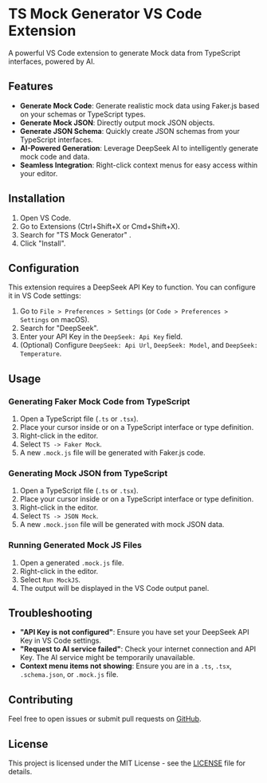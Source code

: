 # TS Mock Generator VS Code Extension

A powerful VS Code extension to generate Mock data from TypeScript interfaces, powered by AI.

## Features

*   **Generate Mock Code**: Generate realistic mock data using Faker.js based on your schemas or TypeScript types.
*   **Generate Mock JSON**: Directly output mock JSON objects.
*   **Generate JSON Schema**: Quickly create JSON schemas from your TypeScript interfaces.
*   **AI-Powered Generation**: Leverage DeepSeek AI to intelligently generate mock code and data.
*   **Seamless Integration**: Right-click context menus for easy access within your editor.

## Installation

1.  Open VS Code.
2.  Go to Extensions (Ctrl+Shift+X or Cmd+Shift+X).
3.  Search for "TS Mock Generator" .
4.  Click "Install".

## Configuration

This extension requires a DeepSeek API Key to function. You can configure it in VS Code settings:

1.  Go to `File > Preferences > Settings` (or `Code > Preferences > Settings` on macOS).
2.  Search for "DeepSeek".
3.  Enter your API Key in the `DeepSeek: Api Key` field.
4.  (Optional) Configure `DeepSeek: Api Url`, `DeepSeek: Model`, and `DeepSeek: Temperature`.

## Usage

### Generating Faker Mock Code from TypeScript

1.  Open a TypeScript file (`.ts` or `.tsx`).
2.  Place your cursor inside or on a TypeScript interface or type definition.
3.  Right-click in the editor.
4.  Select `TS -> Faker Mock`.
5.  A new `.mock.js` file will be generated with Faker.js code.

### Generating Mock JSON from TypeScript

1.  Open a TypeScript file (`.ts` or `.tsx`).
2.  Place your cursor inside or on a TypeScript interface or type definition.
3.  Right-click in the editor.
4.  Select `TS -> JSON Mock`.
5.  A new `.mock.json` file will be generated with mock JSON data.

### Running Generated Mock JS Files

1.  Open a generated `.mock.js` file.
2.  Right-click in the editor.
3.  Select `Run MockJS`.
4.  The output will be displayed in the VS Code output panel.

## Troubleshooting

*   **"API Key is not configured"**: Ensure you have set your DeepSeek API Key in VS Code settings.
*   **"Request to AI service failed"**: Check your internet connection and API Key. The AI service might be temporarily unavailable.
*   **Context menu items not showing**: Ensure you are in a `.ts`, `.tsx`, `.schema.json`, or `.mock.js` file.

## Contributing

Feel free to open issues or submit pull requests on [GitHub](https://github.com/your-username/schema-generator).

## License

This project is licensed under the MIT License - see the [LICENSE](LICENSE) file for details.

